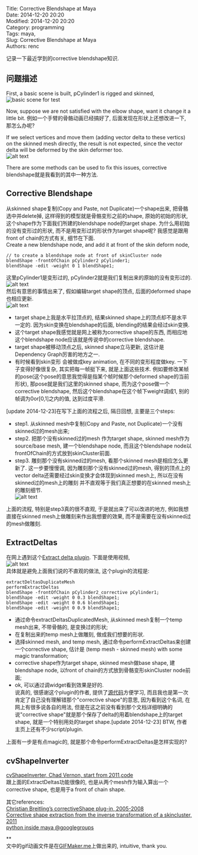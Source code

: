 Title: Corrective Blendshape at Maya    
Date: 2014-12-20 20:20                   
Modified: 2014-12-20 20:20           
Category: programming              
Tags: maya,                                   
Slug: Corrective Blendshape at Maya     
Authors: renc            
  
记录一下最近学到的corrective blendshape知识.    
     
问题描述     
----               
First, a basic scene is built, pCylinder1 is rigged and skinned,       
![basic scene for test](data/2014-12-20-skinedShape.png "basic scene for test")     
                                 
Now, suppose we are not satisfied with the elbow shape, want it change it a little bit. 例如一个手臂的骨骼动画已经搞好了, 后面发现在形状上还想改进一下, 那怎么办呢? 
             
If we select vertices and move them (adding vector delta to these vertics) on the skinned mesh directly, the result is not expected, since the vector delta will be deformed by the skin deformer too.    
![alt text](data/2014-12-20-Issue-directSculptOnSkinnedMesh.png "issue")                               
                
There are some methods can be used to fix this issues, corrective blendshape就是我看到的其中一种方法.     
              
           
Corrective Blendshape         
----     
从skinned shape复制(Copy and Paste, not Duplicate)一个shape出来, 把骨骼选中并delete掉, 这样得到的模型就是骨骼变形之前的shape, 原始的初始的形状, 这个shape作为下面我们所建的blendshape node的target shape. 为什么用初始的没有变形过的形状, 而不是用变形过的形状作为target shape呢? 我感觉是跟用front of chain的方式有关, 细节在下面.                    
Create a new blendshape node, and add it at front of the skin deform node,    
```   
// to create a blendshape node at front of skinCluster node  
blendShape -frontOfChain pCylinder2 pCylinder1;                         
blendShape -edit -weight 0 1 blendShape1;     
```          
这里pCylinder1是变形过的, pCylinder2就是我们复制出来的原始的没有变形过的.     
![alt text](data/2014-12-20-frontOfChain.png "front of chain")    
然后有意思的事情出来了, 假如编辑target shape的顶点, 后面的deformed shape也相应更新.    
![alt text](data/2014-12-20-correctiveShape4.gif "corrective shape")  
+ target shape上我是水平拉顶点的, 结果skinned shape上的顶点却不是水平一定的. 因为skin变换在blendshape的后面, blending的结果会经过skin变换.     
+ 这个target shape我感觉就是网上被称为corrective shape的东西, 而相应地这个blendshape node应该就是传说中的corrective blendshape.            
+ target shape被移动顶点之后, skinned shape立马更新, 这估计是Dependency Graph厉害的地方之一.     
+ 有时候看到skin变形 会被做成key animation, 在不同的变形程度做key. 一下子变得好像很复杂, 其实把每一帧挺下来, 就是上面这些技术. 例如要修改某帧的pose(这个pose的意思我觉得是指某个帧时候那个deformed shape的当前形状), 那pose就是我们这里的skinned shape, 而为这个pose做一个corrective blendshape, 然后这个blendshape在这个帧下weight调成1, 别的帧调为0or[0,1]之内的值, 达到过度平滑.   
   
[update 2014-12-23]在写下上面的流程之后, 隔日回想, 主要是三个steps:     
+ step1. 从skinned mesh中复制(Copy and Paste, not Duplicate)一个没有skinned过的mesh出来;     
+ step2. 把那个没有skinned过的mesh 作为target shape, skinned mesh作为source/base mesh, 建一个blendshape node, 而且这个blendshape node以frontOfChain的方式放到skinCluster前面.        
+ step3. 雕刻那个没有skinned过的mesh, 看那个skinned mesh是相应怎么更新了.  这一步要慢慢调, 因为雕刻那个没有skinned过的mesh, 得到的顶点上的vector delta还需要经过skin变换才会体现到skinned mesh上, 所以在没有skinned过的mesh上的雕刻 并不直观等于我们真正想要的在skinned mesh上的雕刻细节.                                                              
![alt text](data/2014-12-20-frontOfChain_correctiveblendshape_review.png "review")     
                                               
上面的流程, 特别是step3真的很不直观, 于是就出来了可以改进的地方, 例如我想直接在skinned mesh上做雕刻来作出我想要的效果, 而不是需要在没有skinned过的mesh做雕刻.                       
         
         
ExtractDeltas             
----    
在网上遇到这个[Extract delta plugin](http://www.braverabbit.de/playground/?p=443).  下面是使用视频,          
![alt text](data/2014-12-20-mayaDefaultBlendShape_with_ExtractDeltaPlugin.gif "extract delta plugin")    
具体就是避免上面我们说的不直观的做法, 这个plugin的流程是:   
``` 
extractDeltasDuplicateMesh 
performExtractDeltas
blendShape -frontOfChain pCylinder2_corrective pCylinder1;
blendShape -edit -weight 0 0.3 blendShape1; 
blendShape -edit -weight 0 0.6 blendShape1; 
blendShape -edit -weight 0 0.9 blendShape1; 
```  
+ 通过命令extractDeltasDuplicatedMesh, 从skinned mesh复制一个temp mesh出来, 不带骨骼的, 是变换过的形状;    
+ 在复制出来的temp mesh上做雕刻, 做成我们想要的形状.  
+ 选择skinned mesh, and temp mesh, 通过命令performExtractDeltas来创建一个corrective shape, 估计是 (temp mesh - skinned mesh) with some magic transformation;   
+ corrective shape作为target shape, skinned mesh做base shape, 建blendshape node, 以front of chain的方式放到骨骼变形skinCluster node前面;  
+ ok, 可以通过调widget看到效果是好的.      
说真的, 很感谢这个plugin的作者, 提供了[源代码](data/extractDeltas.zip)方便学习, 而且我也是第一次肯定了自己没有理解错那个"corrective shape"的意思, 因为看到这个名词, 在网上有很多说各自的用法, 但是在这之前没有看到那个文档详细明确的说"corrective shape"就是那个保存了delta的用着blendshape上的target shape, 就是一个特别用处的target shape.[update 2014-12-23] BTW, 作者主页上还有不少script/plugin.         
             
上面有一步是有点magic的, 就是那个命令performExtractDeltas是怎样实现的?    
     
cvShapeInverter  
----   
[cvShapeInverter, Chad Vernon, start from 2011](http://www.chadvernon.com/blog/resources/cvshapeinverter/),[code](https://github.com/chadmv/cvshapeinverter)   
跟上面的ExtractDeltas功能很像的, 也是从两个mesh作为输入算出一个corrective shape, 也是用于a front of chain shape.      
     
其它references:  
[Christian Breitling’s correctiveShape plug-in, 2005-2008](http://www.b-ling.com/)      
[Corrective shape extraction from the inverse transformation of a skincluster, 2011](https://circecharacterworks.wordpress.com/2011/03/26/presentation/)         
[python inside maya @googlegroups](https://www.mail-archive.com/python_inside_maya@googlegroups.com/)    
 
**      
文中的gif动画文件是在[GIFMaker.me](http://gifmaker.me/)上做出来的, intuitive, thank you.     
         